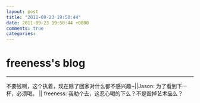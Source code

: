 ```yaml
---
layout: post
title: "2011-09-23 19:50:44"
date: 2011-09-23 19:50:44 +0800
comments: true
categories: 
---
```


# freeness's blog

----------

>
不要钱啊，这个执着，现在除了回家对什么都不感兴趣~||Jason: 为了看到下一杯，必须喝。 || freeness: 我勒个去，这忍心喝的下么？不是毁掉艺术品么？